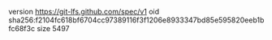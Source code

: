 version https://git-lfs.github.com/spec/v1
oid sha256:f2104fc618bf6704cc97389116f3f1206e8933347bd85e595820eeb1bfc68f3c
size 5497
